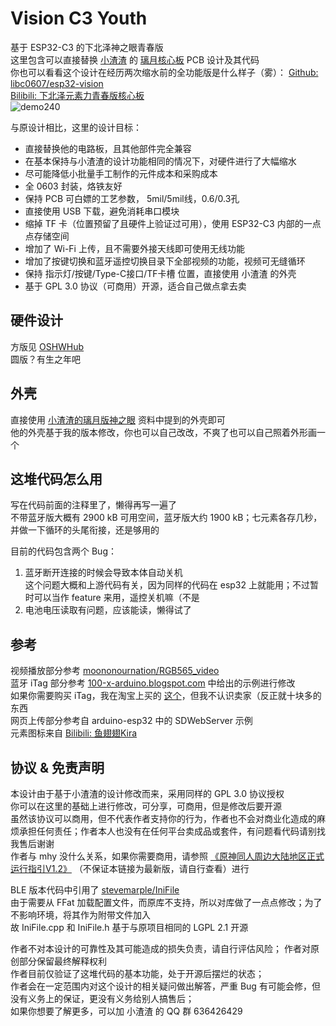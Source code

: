 # Vision C3 Youth 
基于 ESP32-C3 的下北泽神之眼青春版  
这里包含可以直接替换 [小渣渣](https://space.bilibili.com/14958846) 的 [璃月核心板](https://www.bilibili.com/video/BV1HS4y1b7tQ) PCB 设计及其代码  
你也可以看看这个设计在经历两次缩水前的全功能版是什么样子（雾）： [Github: libc0607/esp32-vision](https://github.com/libc0607/esp32-vision)  
[Bilibili: 下北泽元素力青春版核心板](https://www.bilibili.com/video/BV1J94y1U7n7)  
![demo240](https://user-images.githubusercontent.com/8705034/172422163-bd384d19-6873-4483-bdf5-e652954234d6.gif)

与原设计相比，这里的设计目标：
 - 直接替换他的电路板，且其他部件完全兼容
 - 在基本保持与小渣渣的设计功能相同的情况下，对硬件进行了大幅缩水  
 - 尽可能降低小批量手工制作的元件成本和采购成本  
 - 全 0603 封装，烙铁友好  
 - 保持 PCB 可白嫖的工艺参数， 5mil/5mil线，0.6/0.3孔  
 - 直接使用 USB 下载，避免消耗串口模块  
 - 缩掉 TF 卡（位置预留了且硬件上验证过可用），使用 ESP32-C3 内部的一点点存储空间
 - 增加了 Wi-Fi 上传，且不需要外接天线即可使用无线功能   
 - 增加了按键切换和蓝牙遥控切换目录下全部视频的功能，视频可无缝循环  
 - 保持 指示灯/按键/Type-C接口/TF卡槽 位置，直接使用 小渣渣 的外壳  
 - 基于 GPL 3.0 协议（可商用）开源，适合自己做点拿去卖


## 硬件设计
方版见 [OSHWHub](https://oshwhub.com/libc0607/liyue-c3-lowcost-v1)   
圆版？有生之年吧  

## 外壳
直接使用 [小渣渣的璃月版神之眼](https://www.bilibili.com/video/BV1HS4y1b7tQ) 资料中提到的外壳即可  
他的外壳基于我的版本修改，你也可以自己改改，不爽了也可以自己照着外形画一个  

## 这堆代码怎么用
写在代码前面的注释里了，懒得再写一遍了  
不带蓝牙版大概有 2900 kB 可用空间，蓝牙版大约 1900 kB；七元素各存几秒，并做一下循环的头尾衔接，还是够用的  

目前的代码包含两个 Bug：
1. 蓝牙断开连接的时候会导致本体自动关机  
  这个问题大概和上游代码有关，因为同样的代码在 esp32 上就能用；不过暂时可以当作 feature 来用，遥控关机嘛（不是  
2. 电池电压读取有问题，应该能读，懒得试了  

## 参考
视频播放部分参考 [moononournation/RGB565_video](https://github.com/moononournation/RGB565_video)  
蓝牙 iTag 部分参考 [100-x-arduino.blogspot.com](http://100-x-arduino.blogspot.com/) 中给出的示例进行修改  
如果你需要购买 iTag，我在淘宝上买的 [这个](https://item.taobao.com/item.htm?id=556798481873)，但我不认识卖家（反正就十块多的东西  
网页上传部分参考自 arduino-esp32 中的 SDWebServer 示例  
元素图标来自 [Bilibili: 鱼翅翅Kira](https://space.bilibili.com/2292091)  


## 协议 & 免责声明 
本设计由于基于小渣渣的设计修改而来，采用同样的 GPL 3.0 协议授权  
你可以在这里的基础上进行修改，可分享，可商用，但是修改后要开源  
虽然该协议可以商用，但不代表作者支持你的行为，作者也不会对商业化造成的麻烦承担任何责任；作者本人也没有在任何平台卖成品或套件，有问题看代码请别找我售后谢谢  
作者与 mhy 没什么关系，如果你需要商用，请参照 [《原神同人周边大陆地区正式运行指引V1.2》](https://weibo.com/ttarticle/p/show?id=2309404707028085113324) （不保证本链接为最新版，请自行查看）进行  

BLE 版本代码中引用了 [stevemarple/IniFile](https://github.com/stevemarple/IniFile)   
由于需要从 FFat 加载配置文件，而原库不支持，所以对库做了一点点修改；为了不影响环境，将其作为附带文件加入  
故 IniFile.cpp 和 IniFile.h 基于与原项目相同的 LGPL 2.1 开源  

作者不对本设计的可靠性及其可能造成的损失负责，请自行评估风险； 
作者对原创部分保留最终解释权利   
作者目前仅验证了这堆代码的基本功能，处于开源后摆烂的状态；   
作者会在一定范围内对这个设计的相关疑问做出解答，严重 Bug 有可能会修，但没有义务上的保证，更没有义务给别人搞售后；  
如果你想要了解更多，可以加 小渣渣 的 QQ 群 636426429  

